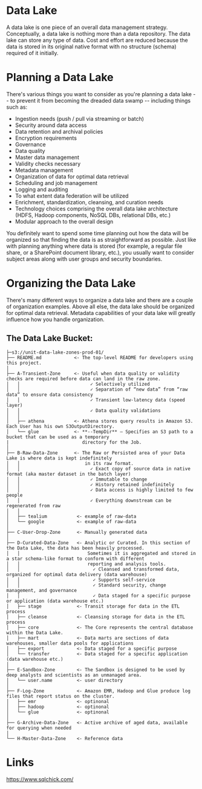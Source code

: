 # Data Lake
A data lake is one piece of an overall data management strategy. Conceptually, a data lake is nothing more than a data repository. The data lake can store any type of data. Cost and effort are reduced because the data is stored in its original native format with no structure (schema) required of it initially.

# Planning a Data Lake
There's various things you want to consider as you're planning a data lake -- to prevent it from becoming the dreaded data swamp -- including things such as:

-  Ingestion needs (push / pull via streaming or batch)
-  Security around data access
-  Data retention and archival policies
-  Encryption requirements
-  Governance
-  Data quality
-  Master data management
-  Validity checks necessary
-  Metadata management
-  Organization of data for optimal data retrieval
-  Scheduling and job management
-  Logging and auditing
-  To what extent data federation will be utilized
-  Enrichment, standardization, cleansing, and curation needs
-  Technology choices comprising the overall data lake architecture (HDFS, Hadoop components, NoSQL DBs, relational DBs, etc.)
-  Modular approach to the overall design

You definitely want to spend some time planning out how the data will be organized so that finding the data is as straightforward as possible. Just like with planning anything where data is stored (for example, a regular file share, or a SharePoint document library, etc.), you usually want to consider subject areas along with user groups and security boundaries. 

# Organizing the Data Lake
There's many different ways to organize a data lake and there are a couple of organization examples. Above all else, the data lake should be organized for optimal data retrieval. Metadata capabilities of your data lake will greatly influence how you handle organization.

## The Data Lake Bucket:
```
├─s3://unit-data-lake-zones-prod-01/
├── README.md            <- The top-level README for developers using this project.
│
├── A-Transient-Zone     <- Useful when data quality or validity checks are required before data can land in the raw zone.
│   │                          ✓ Selectively utilized
│   │                          ✓ Separation of “new data” from “raw data” to ensure data consistency
│   │                          ✓ Transient low-latency data (speed layer)
│   │                          ✓ Data quality validations
│   │
│   ├── athena           <- Athena stores query results in Amazon S3. Each User has his own S3OutputDirectory.
│   └── glue             <- **--TempDir** — Specifies an S3 path to a bucket that can be used as a temporary 
|                           directory for the Job.
│
├── B-Raw-Data-Zone      <- The Raw or Persisted area of your Data Lake is where data is kept indefinitely 
│   │                        in its raw format.
│   │                          ✓ Exact copy of source data in native format (aka master dataset in the batch layer)
│   │                          ✓ Immutable to change
│   │                          ✓ History retained indefinitely
│   │                          ✓ Data access is highly limited to few people
│   │                          ✓ Everything downstream can be regenerated from raw
│   │
│   ├── tealium           <- example of raw-data
│   └── google            <- example of raw-data
│   
├── C-User-Drop-Zone      <- Manually generated data
│   
├── D-Curated-Data-Zone   <- Analytic or Curated. In this section of the Data Lake, the data has been heavily processed.
│   │                         Sometimes it is aggregated and stored in a star schema-like format to conform with different
│   │                         reporting and analysis tools.
│   │                           ✓ Cleansed and transformed data, organized for optimal data delivery (data warehouse)
│   │                           ✓ Supports self-service
│   │                           ✓ Standard security, change management, and governance
│   │                           ✓ Data staged for a specific purpose or application (data warehouse etc.)
│   ├── stage             <- Transit storage for data in the ETL process
│   ├── cleanse           <- Cleansing storage for data in the ETL process
│   ├── core              <- The Core represents the central database within the Data Lake.
│   ├── mart              <- Data marts are sections of data warehouses, smaller data pools for applications
│   ├── export            <- Data staged for a specific purpose
│   └── transfer          <- Data staged for a specific application (data warehouse etc.)
│
├── E-Sandbox-Zone        <- The Sandbox is designed to be used by deep analysts and scientists as an unmanaged area.
│   └── user.name         <- user directory
│
├── F-Log-Zone            <- Amazon EMR, Hadoop and Glue produce log files that report status on the cluster.
│   ├── emr               <- optinonal
│   ├── hadoop            <- optinonal
│   └── glue              <- optinonal
│   
├── G-Archive-Data-Zone   <- Active archive of aged data, available for querying when needed
│   
└── H-Master-Data-Zone    <- Reference data
```
# Links
https://www.sqlchick.com/
